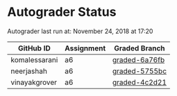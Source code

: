 # Autograder Status
Autograder last run at: November 24, 2018 at 17:20

| GitHub ID | Assignment | Graded Branch |
|-----------|------------|---------------|
| komalessarani | a6 | [graded-6a76fb](https://github.com/Fall2018COMP401-001/a6-komalessarani/tree/graded-6a76fb) | 
| neerjashah | a6 | [graded-5755bc](https://github.com/Fall2018COMP401-001/a6-neerjashah/tree/graded-5755bc) | 
| vinayakgrover | a6 | [graded-4c2d21](https://github.com/Fall2018COMP401-001/a6-vinayakgrover/tree/graded-4c2d21) | 
